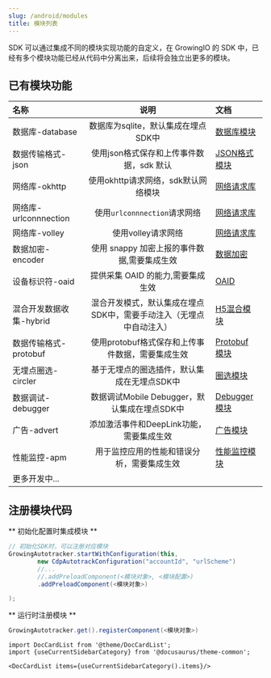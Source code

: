 ```yaml
---
slug: /android/modules
title: 模块列表
---
```


SDK 可以通过集成不同的模块实现功能的自定义，在 GrowingIO 的 SDK 中，已经有多个模块功能已经从代码中分离出来，后续将会独立出更多的模块。

## 已有模块功能


| 名称     | 说明 |  文档 |
| :------- | :------:  | :---|
| 数据库-database | 数据库为sqlite，默认集成在埋点SDK中 | [数据库模块](/docs/android/modules/core%20module#数据库模块) |
| 数据传输格式-json | 使用json格式保存和上传事件数据，sdk 默认  | [JSON格式模块](/docs/android/modules/core%20module#数据格式库) |
| 网络库-okhttp | 使用okhttp请求网络，sdk默认网络模块  | [网络请求库](/docs/android/modules/core%20module#网络请求库) |
| 网络库-urlconnnection | 使用`urlconnnection`请求网络  | [网络请求库](/docs/android/modules/core%20module#网络请求库) |
| 网络库-volley | 使用volley请求网络  | [网络请求库](/docs/android/modules/core%20module#网络请求库) |
| 数据加密-encoder | 使用 snappy 加密上报的事件数据,需要集成生效  | [数据加密](/docs/android/modules/encoder%20module) |
| 设备标识符-oaid | 提供采集 OAID 的能力,需要集成生效  | [OAID](/docs/android/modules/oaid%20module) |
| 混合开发数据收集-hybrid | 混合开发模式，默认集成在埋点SDK中，需要手动注入（无埋点中自动注入） | [H5混合模块](/docs/android/modules/hybrid%20module) |
| 数据传输格式-protobuf | 使用protobuf格式保存和上传事件数据，需要集成生效  | [Protobuf 模块](/docs/android/modules/protobuf%20module) |
| 无埋点圈选-circler | 基于无埋点的圈选插件，默认集成在无埋点SDK中  | [圈选模块](/docs/android/modules/circler%20module) |
| 数据调试-debugger | 数据调试Mobile Debugger，默认集成在埋点SDK中 | [Debugger 模块](/docs/android/modules/debugger%20module) |
| 广告-advert | 添加激活事件和DeepLink功能，需要集成生效 | [广告模块](/docs/android/modules/advert%20module) |
| 性能监控-apm | 用于监控应用的性能和错误分析，需要集成生效  | [性能监控模块](/docs/android/modules/apm%20module) |
| 更多开发中... |

## 注册模块代码

** 初始化配置时集成模块 **
```java
// 初始化SDK时，可以注册对应模块
GrowingAutotracker.startWithConfiguration(this,
        new CdpAutotrackConfiguration("accountId", "urlScheme")
        //...
        //.addPreloadComponent(<模块对象>, <模块配置>)
        .addPreloadComponent(<模块对象>)

);
```

** 运行时注册模块 **

```java
GrowingAutotracker.get().registerComponent(<模块对象>)
```


```mdx-code-block
import DocCardList from '@theme/DocCardList';
import {useCurrentSidebarCategory} from '@docusaurus/theme-common';

<DocCardList items={useCurrentSidebarCategory().items}/>
```